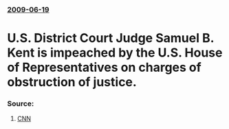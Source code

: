 ### [2009-06-19](/news/2009/06/19/index.md)

#  U.S. District Court Judge Samuel B. Kent is impeached by the U.S. House of Representatives on charges of obstruction of justice. 




### Source:

1. [CNN](http://www.cnn.com/2009/POLITICS/06/19/U.S.impeachment.judge/index.html?section=cnn_latest)
